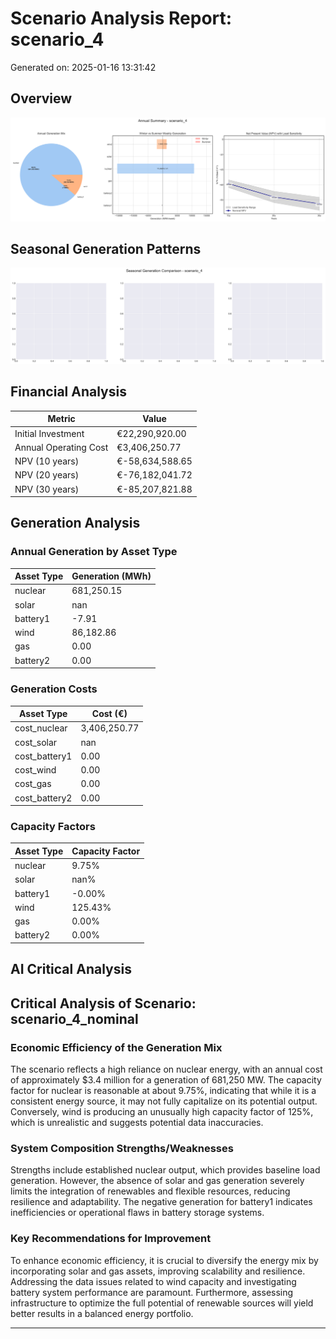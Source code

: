 # Scenario Analysis Report: scenario_4
Generated on: 2025-01-16 13:31:42

## Overview
![Annual Summary](figure/annual_summary.png)

## Seasonal Generation Patterns
![Seasonal Comparison](figure/seasonal_comparison.png)

## Financial Analysis
| Metric | Value |
|--------|--------|
| Initial Investment | €22,290,920.00 |
| Annual Operating Cost | €3,406,250.77 |
| NPV (10 years) | €-58,634,588.65 |
| NPV (20 years) | €-76,182,041.72 |
| NPV (30 years) | €-85,207,821.88 |

## Generation Analysis

### Annual Generation by Asset Type
| Asset Type | Generation (MWh) |
|------------|-----------------|
| nuclear | 681,250.15 |
| solar | nan |
| battery1 | -7.91 |
| wind | 86,182.86 |
| gas | 0.00 |
| battery2 | 0.00 |

### Generation Costs
| Asset Type | Cost (€) |
|------------|----------|
| cost_nuclear | 3,406,250.77 |
| cost_solar | nan |
| cost_battery1 | 0.00 |
| cost_wind | 0.00 |
| cost_gas | 0.00 |
| cost_battery2 | 0.00 |

### Capacity Factors
| Asset Type | Capacity Factor |
|------------|----------------|
| nuclear | 9.75% |
| solar | nan% |
| battery1 | -0.00% |
| wind | 125.43% |
| gas | 0.00% |
| battery2 | 0.00% |

## AI Critical Analysis
## Critical Analysis of Scenario: scenario_4_nominal

### Economic Efficiency of the Generation Mix
The scenario reflects a high reliance on nuclear energy, with an annual cost of approximately $3.4 million for a generation of 681,250 MW. The capacity factor for nuclear is reasonable at about 9.75%, indicating that while it is a consistent energy source, it may not fully capitalize on its potential output. Conversely, wind is producing an unusually high capacity factor of 125%, which is unrealistic and suggests potential data inaccuracies.

### System Composition Strengths/Weaknesses
Strengths include established nuclear output, which provides baseline load generation. However, the absence of solar and gas generation severely limits the integration of renewables and flexible resources, reducing resilience and adaptability. The negative generation for battery1 indicates inefficiencies or operational flaws in battery storage systems. 

### Key Recommendations for Improvement
To enhance economic efficiency, it is crucial to diversify the energy mix by incorporating solar and gas assets, improving scalability and resilience. Addressing the data issues related to wind capacity and investigating battery system performance are paramount. Furthermore, assessing infrastructure to optimize the full potential of renewable sources will yield better results in a balanced energy portfolio.

---
